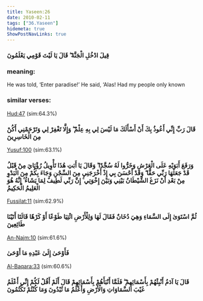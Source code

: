 ```yaml
---
title: Yaseen:26
date: 2010-02-11
tags: ["36.Yaseen"]
hidemeta: true 
ShowPostNavLinks: true 
---
```

### قِيلَ ادْخُلِ الْجَنَّةَ ۖ قَالَ يَا لَيْتَ قَوْمِي يَعْلَمُونَ
### meaning: 
He was told, ‘Enter paradise!’ He said, ‘Alas! Had my people only known
### similar verses: 

[Hud:47](/11/47) (sim:64.3%)

### قَالَ رَبِّ إِنِّي أَعُوذُ بِكَ أَنْ أَسْأَلَكَ مَا لَيْسَ لِي بِهِ عِلْمٌ ۖ وَإِلَّا تَغْفِرْ لِي وَتَرْحَمْنِي أَكُنْ مِنَ الْخَاسِرِينَ

[Yusuf:100](/12/100) (sim:63.1%)

### وَرَفَعَ أَبَوَيْهِ عَلَى الْعَرْشِ وَخَرُّوا لَهُ سُجَّدًا ۖ وَقَالَ يَا أَبَتِ هَٰذَا تَأْوِيلُ رُؤْيَايَ مِنْ قَبْلُ قَدْ جَعَلَهَا رَبِّي حَقًّا ۖ وَقَدْ أَحْسَنَ بِي إِذْ أَخْرَجَنِي مِنَ السِّجْنِ وَجَاءَ بِكُمْ مِنَ الْبَدْوِ مِنْ بَعْدِ أَنْ نَزَغَ الشَّيْطَانُ بَيْنِي وَبَيْنَ إِخْوَتِي ۚ إِنَّ رَبِّي لَطِيفٌ لِمَا يَشَاءُ ۚ إِنَّهُ هُوَ الْعَلِيمُ الْحَكِيمُ

[Fussilat:11](/41/11) (sim:62.9%)

### ثُمَّ اسْتَوَىٰ إِلَى السَّمَاءِ وَهِيَ دُخَانٌ فَقَالَ لَهَا وَلِلْأَرْضِ ائْتِيَا طَوْعًا أَوْ كَرْهًا قَالَتَا أَتَيْنَا طَائِعِينَ

[An-Najm:10](/53/10) (sim:61.6%)

### فَأَوْحَىٰ إِلَىٰ عَبْدِهِ مَا أَوْحَىٰ

[Al-Baqara:33](/2/33) (sim:60.6%)

### قَالَ يَا آدَمُ أَنْبِئْهُمْ بِأَسْمَائِهِمْ ۖ فَلَمَّا أَنْبَأَهُمْ بِأَسْمَائِهِمْ قَالَ أَلَمْ أَقُلْ لَكُمْ إِنِّي أَعْلَمُ غَيْبَ السَّمَاوَاتِ وَالْأَرْضِ وَأَعْلَمُ مَا تُبْدُونَ وَمَا كُنْتُمْ تَكْتُمُونَ
